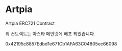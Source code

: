 # Artpia
Artpia ERC721 Contract 


위 컨트랙트는 아스타 메인넷에 배포 되었습니다.

0x42195c8857Edbd1e671Cb1AFA63C04805ec66098
